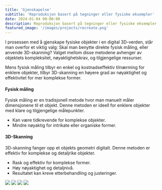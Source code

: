 ```yaml
---
title: 'Gjenskapelse'
subtitle: 'Reproduksjon basert på tegninger eller fysiske eksempler'
date: 2024-01-04 00:00:00
description: Reproduksjon basert på tegninger eller fysiske eksempler
featured_image: '/images/projects/recreate.png'
---
```


I prosessen med å gjenskape fysiske objekter i en digital 3D-verden, står man overfor et viktig valg: Skal man benytte direkte fysisk måling, eller anvende 3D-skanning? Valget mellom disse metodene avhenger av objektets kompleksitet, nøyaktighetskrav, og tilgjengelige ressurser.

Mens fysisk måling tilbyr en enkel og kostnadseffektiv tilnærming for enklere objekter, tilbyr 3D-skanning en høyere grad av nøyaktighet og effektivitet for mer komplekse former.

#### Fysisk måling
Fysisk måling er en tradisjonell metode hvor man manuelt måler dimensjonene til et objekt. Denne metoden er ideell for enklere objekter med klare og tilgjengelige målepunkter.

* Kan være tidkrevende for komplekse objekter.
* Mindre nøyaktig for intrikate eller organiske former.

#### 3D-Skanning
3D-skanning fanger opp et objekts geometri digitalt. Denne metoden er effektiv for komplekse og detaljrike objekter.

* Rask og effektiv for komplekse former.
* Høy nøyaktighet og detaljnivå.
* Resultatet kan kreve etterbehandling og justeringer.

<div class="gallery" data-columns="2">
	<img src="{{site.baseurl}}/images/projects/recreate/Snap wrap spider coupling L.png">
	<img src="{{site.baseurl}}/images/projects/recreate/Connector housing.png">
	<img src="{{site.baseurl}}/images/projects/recreate/Custom tube.png">
	<img src="{{site.baseurl}}/images/projects/recreate/Skrue.png">
</div>

